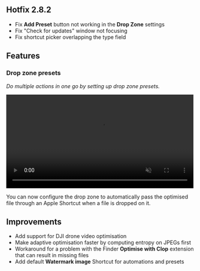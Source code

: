 ## Hotfix 2.8.2

- Fix **Add Preset** button not working in the **Drop Zone** settings
- Fix "Check for updates" window not focusing
- Fix shortcut picker overlapping the type field

## Features

### Drop zone presets

*Do multiple actions in one go by setting up drop zone presets.*

<video width=500 src="https://files.lowtechguys.com/clop-presets.mp4" autoplay loop muted playsinline disablepictureinpicture></video>

You can now configure the drop zone to automatically pass the optimised file through an Apple Shortcut when a file is dropped on it.

## Improvements

- Add support for DJI drone video optimisation
- Make adaptive optimisation faster by computing entropy on JPEGs first
- Workaround for a problem with the Finder **Optimise with Clop** extension that can result in missing files
- Add default **Watermark image** Shortcut for automations and presets
